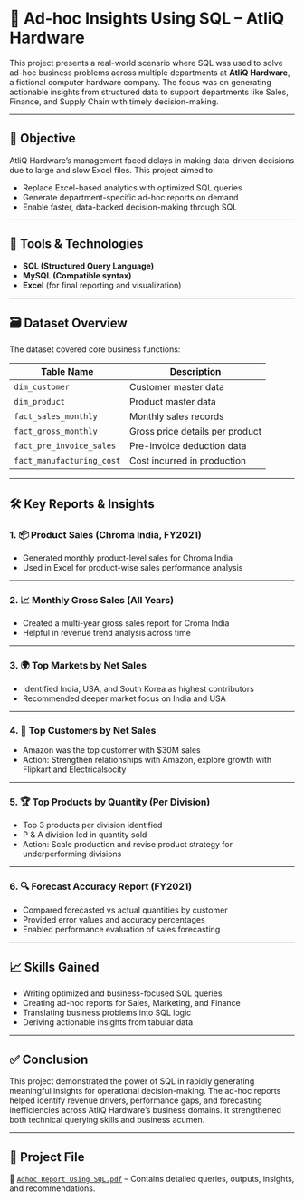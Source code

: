 # 🧾 Ad-hoc Insights Using SQL – AtliQ Hardware

This project presents a real-world scenario where SQL was used to solve ad-hoc business problems across multiple departments at **AtliQ Hardware**, a fictional computer hardware company. The focus was on generating actionable insights from structured data to support departments like Sales, Finance, and Supply Chain with timely decision-making.

---

## 🎯 Objective

AtliQ Hardware’s management faced delays in making data-driven decisions due to large and slow Excel files. This project aimed to:

- Replace Excel-based analytics with optimized SQL queries  
- Generate department-specific ad-hoc reports on demand  
- Enable faster, data-backed decision-making through SQL  

---

## 🧰 Tools & Technologies

- **SQL (Structured Query Language)**  
- **MySQL  (Compatible syntax)**  
- **Excel** (for final reporting and visualization)

---

## 🗃️ Dataset Overview

The dataset covered core business functions:

| Table Name             | Description                                      |
|------------------------|--------------------------------------------------|
| `dim_customer`         | Customer master data                             |
| `dim_product`          | Product master data                              |
| `fact_sales_monthly`   | Monthly sales records                            |
| `fact_gross_monthly`   | Gross price details per product                  |
| `fact_pre_invoice_sales`| Pre-invoice deduction data                      |
| `fact_manufacturing_cost`| Cost incurred in production                    |

---

## 🛠️ Key Reports & Insights

### 1. 📦 Product Sales (Chroma India, FY2021)
- Generated monthly product-level sales for Chroma India  
- Used in Excel for product-wise sales performance analysis  

---

### 2. 📈 Monthly Gross Sales (All Years)
- Created a multi-year gross sales report for Croma India  
- Helpful in revenue trend analysis across time  

---

### 3. 🌍 Top Markets by Net Sales
- Identified India, USA, and South Korea as highest contributors  
- Recommended deeper market focus on India and USA  

---

### 4. 👥 Top Customers by Net Sales
- Amazon was the top customer with $30M sales  
- Action: Strengthen relationships with Amazon, explore growth with Flipkart and Electricalsocity  

---

### 5. 🏆 Top Products by Quantity (Per Division)
- Top 3 products per division identified  
- P & A division led in quantity sold  
- Action: Scale production and revise product strategy for underperforming divisions  

---

### 6. 🔍 Forecast Accuracy Report (FY2021)
- Compared forecasted vs actual quantities by customer  
- Provided error values and accuracy percentages  
- Enabled performance evaluation of sales forecasting  

---

## 📈 Skills Gained

- Writing optimized and business-focused SQL queries  
- Creating ad-hoc reports for Sales, Marketing, and Finance  
- Translating business problems into SQL logic  
- Deriving actionable insights from tabular data  

---

## ✅ Conclusion

This project demonstrated the power of SQL in rapidly generating meaningful insights for operational decision-making. The ad-hoc reports helped identify revenue drivers, performance gaps, and forecasting inefficiencies across AtliQ Hardware’s business domains. It strengthened both technical querying skills and business acumen.

---

## 🔗 Project File

📄 [`Adhoc Report Using SQL.pdf`](Adhoc%20Report%20Using%20SQL.pdf) – Contains detailed queries, outputs, insights, and recommendations.
